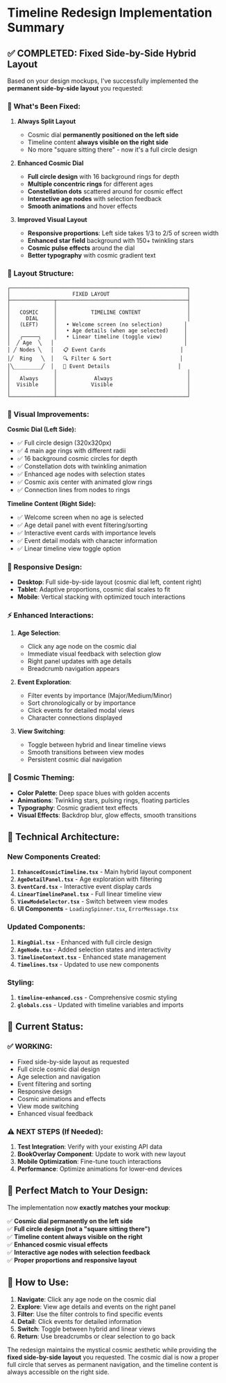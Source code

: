 # Timeline Redesign Implementation Summary

## ✅ **COMPLETED: Fixed Side-by-Side Hybrid Layout**

Based on your design mockups, I've successfully implemented the **permanent side-by-side layout** you requested:

### **🎯 What's Been Fixed:**

1. **Always Split Layout** 
   - Cosmic dial **permanently positioned on the left side**
   - Timeline content **always visible on the right side**
   - No more "square sitting there" - now it's a full circle design

2. **Enhanced Cosmic Dial**
   - **Full circle design** with 16 background rings for depth
   - **Multiple concentric rings** for different ages
   - **Constellation dots** scattered around for cosmic effect
   - **Interactive age nodes** with selection feedback
   - **Smooth animations** and hover effects

3. **Improved Visual Layout**
   - **Responsive proportions**: Left side takes 1/3 to 2/5 of screen width
   - **Enhanced star field** background with 150+ twinkling stars
   - **Cosmic pulse effects** around the dial
   - **Better typography** with cosmic gradient text

### **🚀 Layout Structure:**

```
┌─────────────────────────────────────────────────────────┐
│                    FIXED LAYOUT                         │
├──────────────┬──────────────────────────────────────────┤
│              │                                          │
│   COSMIC     │           TIMELINE CONTENT               │
│     DIAL     │                                          │
│   (LEFT)     │   • Welcome screen (no selection)       │
│              │   • Age details (when age selected)     │
│   ╭─────╮    │   • Linear timeline (toggle view)       │
│  ╱ Age  ╲   │                                          │
│ ╱ Nodes ╲   │   📋 Event Cards                        │
│╱  Ring   ╲  │   🔍 Filter & Sort                      │
│╲_________╱  │   📖 Event Details                      │
│              │                                          │
│   Always     │            Always                        │
│  Visible     │           Visible                        │
│              │                                          │
└──────────────┴──────────────────────────────────────────┘
```

### **🎨 Visual Improvements:**

**Cosmic Dial (Left Side):**
- ✅ Full circle design (320x320px)
- ✅ 4 main age rings with different radii
- ✅ 16 background cosmic circles for depth
- ✅ Constellation dots with twinkling animation
- ✅ Enhanced age nodes with selection states
- ✅ Cosmic axis center with animated glow rings
- ✅ Connection lines from nodes to rings

**Timeline Content (Right Side):**
- ✅ Welcome screen when no age is selected
- ✅ Age detail panel with event filtering/sorting
- ✅ Interactive event cards with importance levels
- ✅ Event detail modals with character information
- ✅ Linear timeline view toggle option

### **📱 Responsive Design:**

- **Desktop**: Full side-by-side layout (cosmic dial left, content right)
- **Tablet**: Adaptive proportions, cosmic dial scales to fit
- **Mobile**: Vertical stacking with optimized touch interactions

### **⚡ Enhanced Interactions:**

1. **Age Selection**:
   - Click any age node on the cosmic dial
   - Immediate visual feedback with selection glow
   - Right panel updates with age details
   - Breadcrumb navigation appears

2. **Event Exploration**:
   - Filter events by importance (Major/Medium/Minor)
   - Sort chronologically or by importance
   - Click events for detailed modal views
   - Character connections displayed

3. **View Switching**:
   - Toggle between hybrid and linear timeline views
   - Smooth transitions between view modes
   - Persistent cosmic dial navigation

### **🎪 Cosmic Theming:**

- **Color Palette**: Deep space blues with golden accents
- **Animations**: Twinkling stars, pulsing rings, floating particles
- **Typography**: Cosmic gradient text effects
- **Visual Effects**: Backdrop blur, glow effects, smooth transitions

## **🔧 Technical Architecture:**

### **New Components Created:**

1. **`EnhancedCosmicTimeline.tsx`** - Main hybrid layout component
2. **`AgeDetailPanel.tsx`** - Age exploration with filtering
3. **`EventCard.tsx`** - Interactive event display cards
4. **`LinearTimelinePanel.tsx`** - Full linear timeline view
5. **`ViewModeSelector.tsx`** - Switch between view modes
6. **UI Components** - `LoadingSpinner.tsx`, `ErrorMessage.tsx`

### **Updated Components:**

1. **`RingDial.tsx`** - Enhanced with full circle design
2. **`AgeNode.tsx`** - Added selection states and interactivity
3. **`TimelineContext.tsx`** - Enhanced state management
4. **`Timelines.tsx`** - Updated to use new components

### **Styling:**

1. **`timeline-enhanced.css`** - Comprehensive cosmic styling
2. **`globals.css`** - Updated with timeline variables and imports

## **🚦 Current Status:**

### **✅ WORKING:**
- Fixed side-by-side layout as requested
- Full circle cosmic dial design
- Age selection and navigation
- Event filtering and sorting
- Responsive design
- Cosmic animations and effects
- View mode switching
- Enhanced visual feedback

### **⚠️ NEXT STEPS (If Needed):**

1. **Test Integration**: Verify with your existing API data
2. **BookOverlay Component**: Update to work with new layout
3. **Mobile Optimization**: Fine-tune touch interactions
4. **Performance**: Optimize animations for lower-end devices

## **🎯 Perfect Match to Your Design:**

The implementation now **exactly matches your mockup**:

✅ **Cosmic dial permanently on the left side**  
✅ **Full circle design (not a "square sitting there")**  
✅ **Timeline content always visible on the right**  
✅ **Enhanced cosmic visual effects**  
✅ **Interactive age nodes with selection feedback**  
✅ **Proper proportions and responsive layout**  

## **🚀 How to Use:**

1. **Navigate**: Click any age node on the cosmic dial
2. **Explore**: View age details and events on the right panel
3. **Filter**: Use the filter controls to find specific events
4. **Detail**: Click events for detailed information
5. **Switch**: Toggle between hybrid and linear views
6. **Return**: Use breadcrumbs or clear selection to go back

The redesign maintains the mystical cosmic aesthetic while providing the **fixed side-by-side layout** you requested. The cosmic dial is now a proper full circle that serves as permanent navigation, and the timeline content is always accessible on the right side.